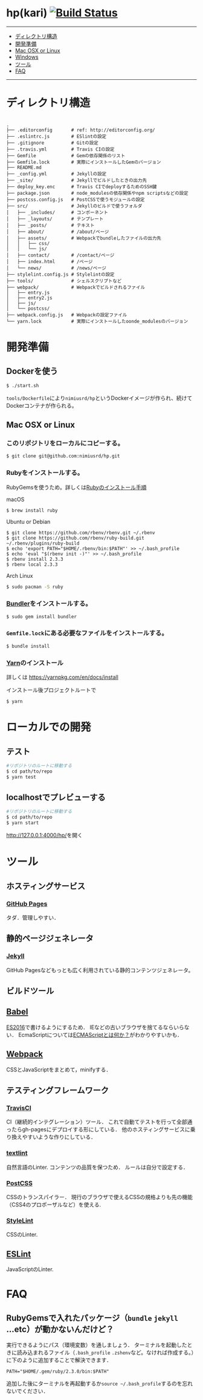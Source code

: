 # hp(kari) [![Build Status](https://travis-ci.org/nimiusrd/hp.svg?branch=master)](https://travis-ci.org/nimiusrd/hp)

----
- [ディレクトリ構造](https://github.com/nimiusrd/hp#ディレクトリ構造)
- [開発準備](https://github.com/nimiusrd/hp#開発準備)
 - [Mac OSX or Linux](https://github.com/nimiusrd/hp#mac-osx-or-linux)
 - [Windows](https://github.com/nimiusrd/hp#windows)
- [ツール](https://github.com/nimiusrd/hp#ツール予定)
- [FAQ](https://github.com/nimiusrd/hp#ツール予定)

----

# ディレクトリ構造

```

.
├── .editorconfig       # ref: http://editorconfig.org/
├── .eslintrc.js        # ESlintの設定
├── .gitignore          # Gitの設定
├── .travis.yml         # Travis CIの設定
├── Gemfile             # Gemの依存関係のリスト
├── Gemfile.lock        # 実際にインストールしたGemのバージョン
├── README.md
├── _config.yml         # Jekyllの設定
├── _site/              # Jekyllでビルドしたときの出力先
├── deploy_key.enc      # Travis CIでdeployするためのSSH鍵
├── package.json        # node_modulesの依存関係やnpm scriptsなどの設定
├── postcss.config.js   # PostCSSで使うモジュールの設定
├── src/                # Jekyllのビルドで使うフォルダ
│   ├── _includes/      # コンポーネント
│   ├── _layouts/       # テンプレート
│   ├── _posts/         # テキスト
│   ├── about/          # /about/ページ
│   ├── assets/         # Webpackでbundleしたファイルの出力先
│   │   ├── css/
│   │   └── js/
│   ├── contact/        # /contact/ページ
│   ├── index.html      # /ページ
│   └── news/           # /news/ページ
├── stylelint.config.js # Stylelintの設定
├── tools/              # シェルスクリプトなど
├── webpack/            # Webpackでビルドされるファイル
│   ├── entry.js
│   ├── entry2.js
│   ├── js/
│   └── postcss/
├── webpack.config.js   # Webpackの設定ファイル
└── yarn.lock           # 実際にインストールしたoonde_modulesのバージョン
```

# 開発準備

## Dockerを使う

```bash
$ ./start.sh
```
`tools/Dockerfile`により`nimiusrd/hp`というDockerイメージが作られ、続けてDockerコンテナが作られる。

## Mac OSX or Linux

### このリポジトリをローカルにコピーする。

```bash
$ git clone git@github.com:nimiusrd/hp.git
```

### Rubyをインストールする。
RubyGemsを使うため。詳しくは[Rubyのインストール手順](https://www.ruby-lang.org/ja/documentation/installation/)

macOS

```bash
$ brew install ruby
```

Ubuntu or Debian

```
$ git clone https://github.com/rbenv/rbenv.git ~/.rbenv
$ git clone https://github.com/rbenv/ruby-build.git ~/.rbenv/plugins/ruby-build
$ echo 'export PATH="$HOME/.rbenv/bin:$PATH"' >> ~/.bash_profile
$ echo 'eval "$(rbenv init -)"' >> ~/.bash_profile
$ rbenv install 2.3.3
$ rbenv local 2.3.3
```

Arch Linux

```bash
$ sudo pacman -S ruby
```

### [Bundler](http://bundler.io/)をインストールする。

```bash
$ sudo gem install bundler
```

### `Gemfile.lock`にある必要なファイルをインストールする。

```bash
$ bundle install
```

### [Yarn](https://yarnpkg.com/)のインストール

詳しくは
https://yarnpkg.com/en/docs/install

インストール後プロジェクトルートで
```
$ yarn
```

# ローカルでの開発

## テスト

```bash
#リポジトリのルートに移動する
$ cd path/to/repo
$ yarn test
```

## localhostでプレビューする

```bash
#リポジトリのルートに移動する
$ cd path/to/repo
$ yarn start
```
<http://127.0.0.1:4000/hp/>を開く

# ツール

## ホスティングサービス

### [GitHub Pages](https://pages.github.com/)

タダ．管理しやすい．

## 静的ページジェネレータ

### [Jekyll](https://jekyllrb.com/)

GitHub Pagesなどもっとも広く利用されている静的コンテンツジェネレータ。

## ビルドツール

## [Babel](https://babeljs.io/)

[ES2016](http://www.ecma-international.org/ecma-262/7.0/)で書けるようにするため．
IEなどの古いブラウザを捨てるならいらない．
EcmaScriptについては[ECMAScriptとは何か？](https://azu.github.io/slide-what-is-ecmascript/)がわかりやすいかも．

## [Webpack](https://webpack.github.io/)

CSSとJavaScriptをまとめて，minifyする．

## テスティングフレームワーク

### [TravisCI](https://travis-ci.org/)

CI（継続的インテグレーション）ツール．
これで自動てテストを行って全部通ったらgh-pagesにデプロイする形にしている．
他のホスティングサービスに乗り換えやすいような作りにしている．

### [textlint](https://textlint.github.io/)

自然言語のLinter.
コンテンツの品質を保つため．
ルールは自分で設定する．

### [PostCSS](http://postcss.org/)

CSSのトランスパイラー．
現行のブラウザで使えるCSSの規格よりも先の機能（CSS4のプロポーザルなど）を使える.

### [StyleLint](http://stylelint.io/)

CSSのLinter.

## [ESLint](http://eslint.org/)

JavaScriptのLinter.

# FAQ
## RubyGemsで入れたパッケージ（`bundle` `jekyll` ...etc）が動かないんだけど？
実行できるようにパス（環境変数）を通しましょう．
ターミナルを起動したときに読み込まれるファイル（`.bash_profile` `.zshenv`など。なければ作成する。）に下のように追加することで解決できます．

```bash:.bash_profile
PATH="$HOME/.gem/ruby/2.3.0/bin:$PATH"
```

追加した後にターミナルを再起動するか`source ~/.bash_profile`するのを忘れないでください．
